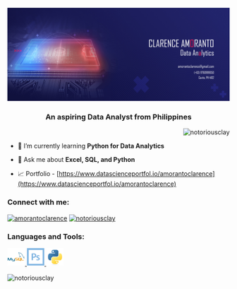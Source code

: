 ![Header](https://github.com/notoriousclay/notoriousclay/blob/main/cover_banner.png)

<h3 align="center">An aspiring Data Analyst from Philippines</h3>

<p align="right"> <img src="https://komarev.com/ghpvc/?username=notoriousclay&label=Profile%20views&color=0e75b6&style=flat" alt="notoriousclay" /> </p>

- :book: I’m currently learning **Python for Data Analytics**

- 💬 Ask me about **Excel, SQL, and Python**

- :chart_with_upwards_trend: Portfolio - [https://www.datascienceportfol.io/amorantoclarence](https://www.datascienceportfol.io/amorantoclarence)

<h3 align="left">Connect with me:</h3>
<p align="left">
<a href="https://linkedin.com/in/amorantoclarence" target="blank"><img align="center" src="https://raw.githubusercontent.com/rahuldkjain/github-profile-readme-generator/master/src/images/icons/Social/linked-in-alt.svg" alt="amorantoclarence" height="30" width="40" /></a>
<a href="https://instagram.com/notoriousclay" target="blank"><img align="center" src="https://raw.githubusercontent.com/rahuldkjain/github-profile-readme-generator/master/src/images/icons/Social/instagram.svg" alt="notoriousclay" height="30" width="40" /></a>
</p>

<h3 align="left">Languages and Tools:</h3>
<p align="left"> <a href="https://www.mysql.com/" target="_blank" rel="noreferrer"> <img src="https://raw.githubusercontent.com/devicons/devicon/master/icons/mysql/mysql-original-wordmark.svg" alt="mysql" width="40" height="40"/> </a> <a href="https://www.photoshop.com/en" target="_blank" rel="noreferrer"> <img src="https://raw.githubusercontent.com/devicons/devicon/master/icons/photoshop/photoshop-line.svg" alt="photoshop" width="40" height="40"/> </a> <a href="https://www.python.org" target="_blank" rel="noreferrer"> <img src="https://raw.githubusercontent.com/devicons/devicon/master/icons/python/python-original.svg" alt="python" width="40" height="40"/> </a> </p>

<p><img align="center" src="https://github-readme-stats.vercel.app/api/top-langs?username=notoriousclay&show_icons=true&locale=en&layout=compact" alt="notoriousclay" /></p>
